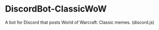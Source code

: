 # DiscordBot-ClassicWoW
A bot for Discord that posts World of Warcraft: Classic memes. (discord.js)
